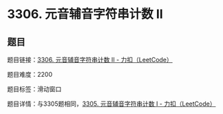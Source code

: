 # 3306. 元音辅音字符串计数 II

## 题目

题目链接：[3306. 元音辅音字符串计数 II - 力扣（LeetCode）](https://leetcode.cn/problems/count-of-substrings-containing-every-vowel-and-k-consonants-ii/description/)

题目难度：2200

题目标签：滑动窗口

题目详情：与3305题相同，[3305. 元音辅音字符串计数 I - 力扣（LeetCode）](https://leetcode.cn/problems/count-of-substrings-containing-every-vowel-and-k-consonants-i/description/)
